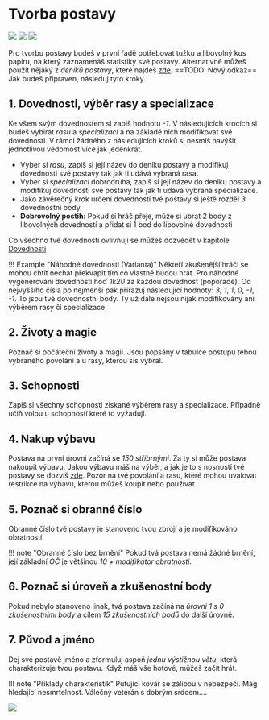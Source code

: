 # Tvorba postavy

<img src="/assets/sep_line.png"/>

<img src="/assets/Tvorba_postavy.png"/>

<img src="/assets/sep_line.png"/>

Pro tvorbu postavy budeš v první řadě potřebovat tužku a libovolný kus papíru, na který zaznamenáš statistiky své postavy. Alternativně můžeš použít nějaký z *deníků postavy*, které najdeš [zde](https://www.tkds.cz/). ==TODO: Nový odkaz== Jak budeš připraven, následuj tyto kroky.

## 1. Dovednosti, výběr rasy a specializace

Ke všem svým dovednostem si zapiš hodnotu *-1*. V následujících krocích si budeš vybírat *rasu* a *specializaci* a na základě nich modifikovat své dovednosti. V rámci žádného z následujících kroků si nesmíš navýšit jednotlivou vědomost více jak jedenkrát.

- Vyber si *rasu*, zapiš si její název do deníku postavy a modifikuj dovednosti své postavy tak jak ti udává vybraná rasa.
- Vyber si *specializaci* dobrodruha, zapiš si její název do deníku postavy a modifikuj dovednosti své postavy tak jak ti udává vybraná specializace.
- Jako závěrečný krok určení dovedností tvé postavy si ještě rozděl *3* dovednostní body.
- **Dobrovolný postih:** Pokud si hráč přeje, může si ubrat 2 body z libovolných dovedností a přidat si 1 bod do libovolné dovednosti

Co všechno tvé dovednosti ovlivňují se můžeš dozvědět v kapitole [Dovednosti](Dovednosti.md)

!!! Example "Náhodné dovednosti (Varianta)"
    Někteří zkušenější hráči se mohou chtít nechat překvapit tím co vlastně budou hrát. Pro náhodné vygenerování dovedností hoď *1k20* za každou dovednost (popořadě). Od nejvyššího čísla po nejmenší pak přiřazuj následující hodnoty: *3*, *1*, *1*, *0*, *-1*, *-1*.  To jsou tvé dovednostní body. Ty už dále nejsou nijak modifikovány ani výběrem rasy či specializace.

## 2. Životy a magie

Poznač si počáteční životy a magii. Jsou popsány v tabulce postupu tebou vybraného povolání a u rasy, kterou sis vybral.

## 3. Schopnosti

Zapiš si všechny schopnosti získané výběrem rasy a specializace. Případně učiň volbu u schopností které to vyžadují.

## 4. Nakup výbavu

Postava na první úrovni začíná se *150 stříbrnými*. Za ty si může postava nakoupit výbavu. Jakou výbavu máš na výběr, a jak je to s nosností tvé postavy se dozvíš [zde](/Gear/#vybaveni-a-nosnost). Pozor na tvé povolání a rasu, které mohou uvalovat restrikce na výbavu, kterou můžeš koupit nebo používat.

## 5. Poznač si obranné číslo

Obranné číslo tvé postavy je stanoveno tvou zbrojí a je modifikováno obratností.

!!! note "Obranné číslo bez brnění"
	Pokud tvá postava nemá žádné brnění, její základní *OČ* je většinou *10 + modifikátor obratnosti*.

## 6. Poznač si úroveň a zkušenostní body

Pokud nebylo stanoveno jinak, tvá postava začíná na *úrovni 1* s *0 zkušenostními body* a cílem *15 zkušenostních bodů* do další úrovně.

## 7. Původ a jméno

Dej své postavě jméno a zformuluj aspoň *jednu výstižnou větu*, která charakterizuje tvou postavu. Když máš vše hotové, můžeš začít hrát.

!!! note "Přiklady charakteristik"
	Putující kovář se zálibou v nebezpečí. Mág hledající nesmrtelnost. Válečný veterán s dobrým srdcem....

<img src="/assets/sep_line.png"/>
